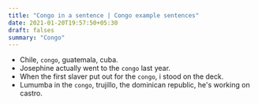 ```yaml
---
title: "Congo in a sentence | Congo example sentences"
date: 2021-01-20T19:57:50+05:30
draft: falses
summary: "Congo"
---
```

- Chile, `congo`, guatemala, cuba.
- Josephine actually went to the `congo` last year.
- When the first slaver put out for the `congo`, i stood on the deck.
- Lumumba in the `congo`, trujillo, the dominican republic, he's working on castro.
                 
